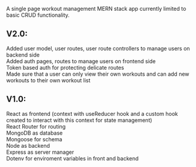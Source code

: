 A single page workout management MERN stack app currently limited to basic CRUD functionality. <br />

<h2><b>V2.0:</b></h2>

Added user model, user routes, user route controllers to manage users on backend side <br />
Added auth pages, routes to manage users on frontend side <br />
Token based auth for protecting delicate routes <br />
Made sure that a user can only view their own workouts and can add new workouts to their own workout list <br />


<h2><b>V1.0:</b></h2>

React as frontend (context with useReducer hook and a custom hook created to interact with this context for state management) <br />
React Router for routing <br />
MongoDB as database <br />
Mongoose for schema <br />
Node as backend <br />
Express as server manager <br />
Dotenv for enviroment variables in front and backend 
